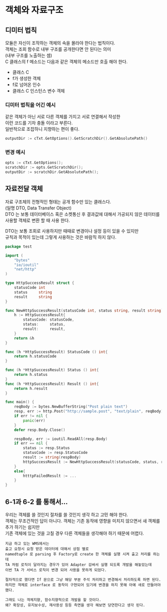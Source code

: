 # 객체와 자료구조

## 디미터 법칙
모듈은 자신이 조작하는 객체의 속을 몰라야 한다는 법칙이다.  
객체는 조회 함수로 내부 구조를 공개한다면 안 된다는 의미  
(내부 구조를 노출하는 셈)  
C 클래스의 f 메소드는 다음과 같은 객체의 메소드만 호출 해야 한다.
* 클래스 C
* f가 생성한 객체
* f로 넘어온 인수
* 클래스 C 인스턴스 변수 객체

### 디미터 법칙을 어긴 예시
같은 객체가 아닌 서로 다른 객체를 가지고 서로 연결해서 작성한  
이런 코드를 기차 충돌 이라고 부른다.   
일반적으로 조잡하니 지향하는 편이 좋다.
```go
outputDir := cTxt.GetOptions().GetScratchDir().GetAbsolutePath()
```

### 변경 예시
```go
opts := cTxt.GetOptions();
scratchDir := opts.GetScratchDir();
outputDir := scratchDir.GetAbsolutePath();
```

## 자료전달 객체
자료 구조체의 전형적인 형태는 공개 함수만 있는 클래스다.  
(일명 DTO, Data Transfer Object)  
DTO 는 보통 데이터베이스 혹은 소켓통신 후 결과값에 대해서 가공되지 않은 데이터를 사용할 객체로 변환 할 때 사용 한다.

DTO는 보통 조회로 사용하지만 때때로 변경이나 설정 등이 있을 수 있지만  
규칙과 목적이 있는데 그렇게 사용하는 것은 바람직 하지 않다.
```go
package test

import (
	"bytes"
	"io/ioutil"
	"net/http"
)

type HttpSuccessResult struct {
	statusCode int
	status     string
	result     string
}

func NewHttpSuccessResult(statusCode int, status string, result string) *HttpSuccessResult {
	h := HttpSuccessResult{
		statusCode: statusCode,
		status:     status,
		result:     result,
	}
	return &h
}

func (h *HttpSuccessResult) StatusCode () int{
	return h.statusCode
}

func (h *HttpSuccessResult) Status () int{
	return h.status
}
func (h *HttpSuccessResult) Result () int{
	return h.result
}

func main() {
	reqBody := bytes.NewBufferString("Post plain text")
	resp, err := http.Post("http://sample.post", "text/plain", reqBody)
	if err != nil {
		panic(err)
	}
	defer resp.Body.Close()

	respBody, err := ioutil.ReadAll(resp.Body)
	if err == nil {
		status := resp.Status
		statusCode := resp.StatusCode
		result := string(respBody)
		httpSuccessResult := NewHttpSuccessResult(statusCode, status, result)
	}
	else{
		htttpFailedResult := ...
	}
}
```

## 6-1과 6-2 를 통해서...
우리는 객체를 쓸 것인지 절차를 쓸 것인지 생각 하고 고민 해야 한다.  
객체는 무조건적인 답이 아니다.
객체는 기존 동작에 영향을 미치지 않으면서 새 객체를 추가 하기는 쉽지만  
기존 객체에 있는 것을 고칠 경우 다른 객체들을 생각해야 하기 때문에 어렵다.
```
지금 하고 있는 WMS에서는 
출고 요청시 요청 받은 데이터에 대해서 상점 별로  
namedtuple 로 parsing 후 Factory로 create 한 객체를 실행 시켜 출고 처리를 하는데
TA 처럼 로직이 달라지는 경우가 있어 Adapter 감싸서 실행 되도록 개발을 해놓았는데
이번 TA 가 서비스 로직이 변경 되어 사용을 못하게 되었다.  

절차적으로 했다면 If 문으로 그냥 해당 부분 주석 처리하고 변경해서 처리하도록 하면 된다.  
하지만 객체로 interface 로 동작이 구현되어 있기에 변경을 하지 못해 아예 새로 만들어야 했다.

그래도 나는 객체지향, 함수지향적으로 개발을 할 것이다.
왜? 확장성, 유지보수성, 재사용성 등등 측면을 생각 해보면 당연한다고 생각 된다.
```
